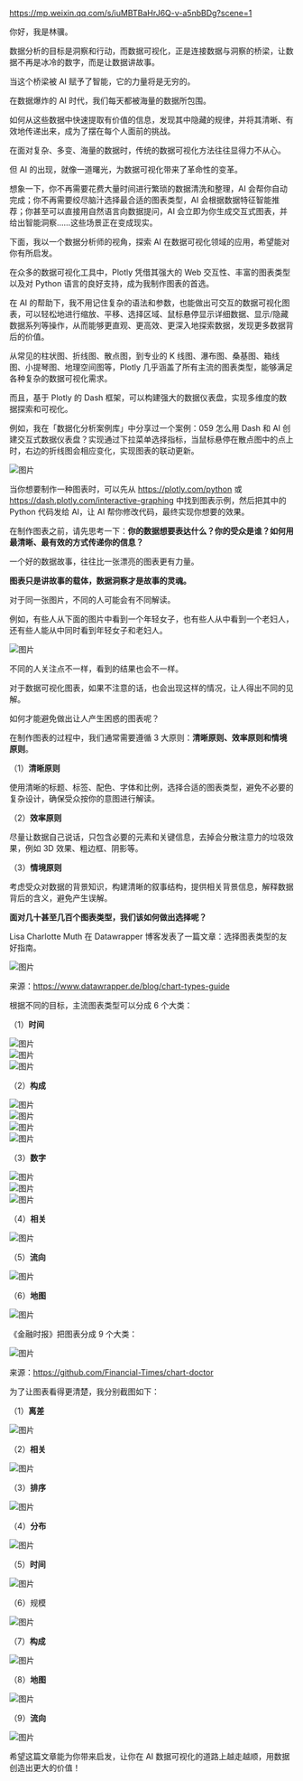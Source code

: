 https://mp.weixin.qq.com/s/iuMBTBaHrJ6Q-v-a5nbBDg?scene=1

你好，我是林骥。

数据分析的目标是洞察和行动，而数据可视化，正是连接数据与洞察的桥梁，让数据不再是冰冷的数字，而是让数据讲故事。

当这个桥梁被 AI 赋予了智能，它的力量将是无穷的。

在数据爆炸的 AI 时代，我们每天都被海量的数据所包围。

如何从这些数据中快速提取有价值的信息，发现其中隐藏的规律，并将其清晰、有效地传递出来，成为了摆在每个人面前的挑战。

在面对复杂、多变、海量的数据时，传统的数据可视化方法往往显得力不从心。

但 AI 的出现，就像一道曙光，为数据可视化带来了革命性的变革。

想象一下，你不再需要花费大量时间进行繁琐的数据清洗和整理，AI 会帮你自动完成；你不再需要绞尽脑汁选择最合适的图表类型，AI 会根据数据特征智能推荐；你甚至可以直接用自然语言向数据提问，AI 会立即为你生成交互式图表，并给出智能洞察……这些场景正在变成现实。

下面，我以一个数据分析师的视角，探索 AI 在数据可视化领域的应用，希望能对你有所启发。

在众多的数据可视化工具中，Plotly 凭借其强大的 Web 交互性、丰富的图表类型以及对 Python 语言的良好支持，成为我制作图表的首选。

在 AI 的帮助下，我不用记住复杂的语法和参数，也能做出可交互的数据可视化图表，可以轻松地进行缩放、平移、选择区域、鼠标悬停显示详细数据、显示/隐藏数据系列等操作，从而能够更直观、更高效、更深入地探索数据，发现更多数据背后的价值。

从常见的柱状图、折线图、散点图，到专业的 K 线图、瀑布图、桑基图、箱线图、小提琴图、地理空间图等，Plotly 几乎涵盖了所有主流的图表类型，能够满足各种复杂的数据可视化需求。

而且，基于 Plotly 的 Dash 框架，可以构建强大的数据仪表盘，实现多维度的数据探索和可视化。

例如，我在「数据化分析案例库」中分享过一个案例：059 怎么用 Dash 和 AI 创建交互式数据仪表盘？实现通过下拉菜单选择指标，当鼠标悬停在散点图中的点上时，右边的折线图会相应变化，实现图表的联动更新。

![图片](https://mmbiz.qpic.cn/mmbiz_gif/giaycic3UNwo2cSM0Ge7VLapibMZYkYCiaibI0GKIWCtbYujricGjWr2WSAW2ZSlAQyaOaRwaVK4ySIICt9aw85caibwQ/640?wx_fmt=gif&from=appmsg&tp=webp&wxfrom=5&wx_lazy=1)

当你想要制作一种图表时，可以先从 https://plotly.com/python 或 https://dash.plotly.com/interactive-graphing 中找到图表示例，然后把其中的 Python 代码发给 AI，让 AI 帮你修改代码，最终实现你想要的效果。

在制作图表之前，请先思考一下：**你的数据想要表达什么？你的受众是谁？如何用最清晰、最有效的方式传递你的信息？**

一个好的数据故事，往往比一张漂亮的图表更有力量。

**图表只是讲故事的载体，数据洞察才是故事的灵魂。**

对于同一张图片，不同的人可能会有不同解读。

例如，有些人从下面的图片中看到一个年轻女子，也有些人从中看到一个老妇人，还有些人能从中同时看到年轻女子和老妇人。

![图片](https://mmbiz.qpic.cn/mmbiz_png/giaycic3UNwo2cSM0Ge7VLapibMZYkYCiaibIsreebgcE33UpyWGRvQnDwrkJ2OKAgwx5DIPbDRKlPJwQcRYE00wYmA/640?wx_fmt=png&from=appmsg&tp=webp&wxfrom=5&wx_lazy=1)

不同的人关注点不一样，看到的结果也会不一样。

对于数据可视化图表，如果不注意的话，也会出现这样的情况，让人得出不同的见解。

如何才能避免做出让人产生困惑的图表呢？

在制作图表的过程中，我们通常需要遵循 3 大原则：**清晰原则、效率原则和情境原则**。

（1）**清晰原则**

使用清晰的标题、标签、配色、字体和比例，选择合适的图表类型，避免不必要的复杂设计，确保受众按你的意图进行解读。

（2）**效率原则**

尽量让数据自己说话，只包含必要的元素和关键信息，去掉会分散注意力的垃圾效果，例如 3D 效果、粗边框、阴影等。

（3）**情境原则**

考虑受众对数据的背景知识，构建清晰的叙事结构，提供相关背景信息，解释数据背后的含义，避免产生误解。

**面对几十甚至几百个图表类型，我们该如何做出选择呢？**

Lisa Charlotte Muth 在 Datawrapper 博客发表了一篇文章：选择图表类型的友好指南。

![图片](https://mmbiz.qpic.cn/mmbiz_png/giaycic3UNwo2cSM0Ge7VLapibMZYkYCiaibIqibV1EoJIric0r7jdtV0UnpXFYcgvEJpbLzibyCv2LBgNpfwMxQR8YCKw/640?wx_fmt=png&from=appmsg&tp=webp&wxfrom=5&wx_lazy=1)

来源：https://www.datawrapper.de/blog/chart-types-guide

根据不同的目标，主流图表类型可以分成 6 个大类：

（1）**时间**

![图片](https://mmbiz.qpic.cn/mmbiz_png/giaycic3UNwo2cSM0Ge7VLapibMZYkYCiaibIZIJqwR1nTvZ5P7td9ZvBDH4l5db0kT8KbyZBvOrqEj9dv3q20gWRbQ/640?wx_fmt=png&from=appmsg&tp=webp&wxfrom=5&wx_lazy=1)  
![图片](https://mmbiz.qpic.cn/mmbiz_png/giaycic3UNwo2cSM0Ge7VLapibMZYkYCiaibIoYiaIOuicnvtTszPFwPmIdFia1T1fR1IVyC9Lz4t1K0Amlb58IwlAwxTw/640?wx_fmt=png&from=appmsg&tp=webp&wxfrom=5&wx_lazy=1)  
![图片](https://mmbiz.qpic.cn/mmbiz_png/giaycic3UNwo2cSM0Ge7VLapibMZYkYCiaibIvMibyVZibayqvbo8dQtzmQyBfvl3LajvIg1hQaicm4bL0lGLL0fBJ1wqA/640?wx_fmt=png&from=appmsg&tp=webp&wxfrom=5&wx_lazy=1)

（2）**构成**

![图片](https://mmbiz.qpic.cn/mmbiz_png/giaycic3UNwo2cSM0Ge7VLapibMZYkYCiaibIRVEjicgiby5MNzHnias5cSh9HzDsYyTwL4X3g4L7tFa68WIUdibMx0cia2Q/640?wx_fmt=png&from=appmsg&tp=webp&wxfrom=5&wx_lazy=1)  
![图片](https://mmbiz.qpic.cn/mmbiz_png/giaycic3UNwo2cSM0Ge7VLapibMZYkYCiaibIwCib80nn5Bhxc7iarZrC7lDTLa8U38zXxsDoE8jY1uyC7X3BIxehJLNQ/640?wx_fmt=png&from=appmsg&tp=webp&wxfrom=5&wx_lazy=1)  
![图片](https://mmbiz.qpic.cn/mmbiz_png/giaycic3UNwo2cSM0Ge7VLapibMZYkYCiaibIeWKufRAVykAJ3MJibkFsbqWR1dZDWF9Q3NPiaCT7CDLsquLuQib19Ou6A/640?wx_fmt=png&from=appmsg&tp=webp&wxfrom=5&wx_lazy=1)  
![图片](https://mmbiz.qpic.cn/mmbiz_png/giaycic3UNwo2cSM0Ge7VLapibMZYkYCiaibIdmAG4uUljaK5OAQv778gcnVobSGUZCf7xE3C3MTTibUl0VpByUbMvgw/640?wx_fmt=png&from=appmsg&tp=webp&wxfrom=5&wx_lazy=1)

（3）**数字**

![图片](https://mmbiz.qpic.cn/mmbiz_png/giaycic3UNwo2cSM0Ge7VLapibMZYkYCiaibIlkYYe8RUHvglhNMic9bPtiaXJUqDKyN8icAM4Uv3bqQpdwUjAZ5RHDPBQ/640?wx_fmt=png&from=appmsg&tp=webp&wxfrom=5&wx_lazy=1)  
![图片](https://mmbiz.qpic.cn/mmbiz_png/giaycic3UNwo2cSM0Ge7VLapibMZYkYCiaibIWBxQXzmLRsnjf5A9B6I6gsz6yLuJnrmQlXRJDiaTZbC89hibk1HYicWnQ/640?wx_fmt=png&from=appmsg&tp=webp&wxfrom=5&wx_lazy=1)  
![图片](https://mmbiz.qpic.cn/mmbiz_png/giaycic3UNwo2cSM0Ge7VLapibMZYkYCiaibIHzA7IvCvlUKVbnJf6pqicUm462oBceMOVLHoWkLekiazrbfvx2SUznwA/640?wx_fmt=png&from=appmsg&tp=webp&wxfrom=5&wx_lazy=1)

（4）**相关**

![图片](https://mmbiz.qpic.cn/mmbiz_png/giaycic3UNwo2cSM0Ge7VLapibMZYkYCiaibIrEXjez8razn9r9jWQjlJdTTW7U06m06iaXhGFNiatCgDoT9nhzlowdtA/640?wx_fmt=png&from=appmsg&tp=webp&wxfrom=5&wx_lazy=1)

（5）**流向**

![图片](https://mmbiz.qpic.cn/mmbiz_png/giaycic3UNwo2cSM0Ge7VLapibMZYkYCiaibIqJsicISMwHjxceLfZTrzXT6Ycx722olM3icZ3icKKB24MRl5IaPfkZBlQ/640?wx_fmt=png&from=appmsg&tp=webp&wxfrom=5&wx_lazy=1)

（6）**地图**

![图片](https://mmbiz.qpic.cn/mmbiz_png/giaycic3UNwo2cSM0Ge7VLapibMZYkYCiaibISoWAP7JuCibpty7eoSRsx70iartxIKJ0iaic9DxibKwZrC6icpsKd5KSJHMQ/640?wx_fmt=png&from=appmsg&tp=webp&wxfrom=5&wx_lazy=1)

《金融时报》把图表分成 9 个大类：

![图片](https://mmbiz.qpic.cn/mmbiz_png/giaycic3UNwo2cSM0Ge7VLapibMZYkYCiaibIxlOxaRhC4LC8ZdD7bnOpryfMP4F9SkfPUxG8FSkTc24oaalM9eFVDw/640?wx_fmt=png&from=appmsg&tp=webp&wxfrom=5&wx_lazy=1)

来源：https://github.com/Financial-Times/chart-doctor

为了让图表看得更清楚，我分别截图如下：

（1）**离差**

![图片](https://mmbiz.qpic.cn/mmbiz_png/giaycic3UNwo2cSM0Ge7VLapibMZYkYCiaibIop9sfk44PPnWjZDVrgn6CIkweaugLKn43SXJLdL7iavsk6Jiasf6eBRw/640?wx_fmt=png&from=appmsg&tp=webp&wxfrom=5&wx_lazy=1)

（2）**相关**

![图片](https://mmbiz.qpic.cn/mmbiz_png/giaycic3UNwo2cSM0Ge7VLapibMZYkYCiaibI5FsUicRZhyNrXukSoawClwfxwnwTnKjQWWRE4xlxtC9Bpva8h2cliaIg/640?wx_fmt=png&from=appmsg&tp=webp&wxfrom=5&wx_lazy=1)

（3）**排序**

![图片](https://mmbiz.qpic.cn/mmbiz_png/giaycic3UNwo2cSM0Ge7VLapibMZYkYCiaibI0b2OBxPdElh50aVSZWp4K66asK5jw8qGdpyRVobd0OKG9JlhPERdLw/640?wx_fmt=png&from=appmsg&tp=webp&wxfrom=5&wx_lazy=1)

（4）**分布**

![图片](https://mmbiz.qpic.cn/mmbiz_png/giaycic3UNwo2cSM0Ge7VLapibMZYkYCiaibI6ibd2n1ezwHMnqrAUP444m4x1vO4Q8GicibvzBNxdTwksJqtjoJ6vJhrw/640?wx_fmt=png&from=appmsg&tp=webp&wxfrom=5&wx_lazy=1)

（5）**时间**

![图片](https://mmbiz.qpic.cn/mmbiz_png/giaycic3UNwo2cSM0Ge7VLapibMZYkYCiaibILlTgLyApa2MtwibQg9n6wYlUuyTSBfloqDzrZeLw1oDpU3P2DjiafB2A/640?wx_fmt=png&from=appmsg&tp=webp&wxfrom=5&wx_lazy=1)

（6）规模

![图片](https://mmbiz.qpic.cn/mmbiz_png/giaycic3UNwo2cSM0Ge7VLapibMZYkYCiaibI6GImwtqYCIuw5RyzSN1zjww4GPGFbQmvLQXBKRQDSm0jW3HTNia5jtQ/640?wx_fmt=png&from=appmsg&tp=webp&wxfrom=5&wx_lazy=1)

（7）**构成**

![图片](https://mmbiz.qpic.cn/mmbiz_png/giaycic3UNwo2cSM0Ge7VLapibMZYkYCiaibICkpLoFRCSg4GcTmbzSaWzThBZFicAVqs1UM9zCnmq2dssCiaNtHoBXow/640?wx_fmt=png&from=appmsg&tp=webp&wxfrom=5&wx_lazy=1)

（8）**地图**

![图片](https://mmbiz.qpic.cn/mmbiz_png/giaycic3UNwo2cSM0Ge7VLapibMZYkYCiaibIIWvzcZkZr8yZU0oxhuYE0Nic6PKCn7bHaESuvgjg3PD2Z72FMJ5ibTUA/640?wx_fmt=png&from=appmsg&tp=webp&wxfrom=5&wx_lazy=1)

（9）**流向**

![图片](https://mmbiz.qpic.cn/mmbiz_png/giaycic3UNwo2cSM0Ge7VLapibMZYkYCiaibIICGQanZGGVkRIPDubV2VqFzXBLU4ic1E7iciaicIDKQxcskibNY1AvdicGrw/640?wx_fmt=png&from=appmsg&tp=webp&wxfrom=5&wx_lazy=1)

希望这篇文章能为你带来启发，让你在 AI 数据可视化的道路上越走越顺，用数据创造出更大的价值！